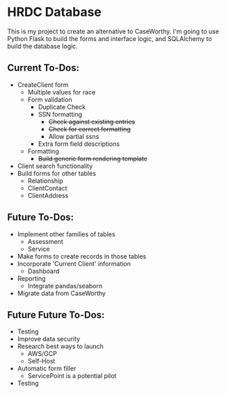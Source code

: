 # HRDC Database

This is my project to create an alternative to CaseWorthy. I'm going to use Python Flask to build the forms and interface logic, and SQLAlchemy to build the database logic.

## Current To-Dos:

- CreateClient form
  - Multiple values for race
  - Form validation
    - Duplicate Check
    - SSN formatting
      - ~~Check against existing entries~~
      - ~~Check for correct formatting~~
      - Allow partial ssns
    - Extra form field descriptions
  - Formatting
    - ~~Build generic form rendering template~~
- Client search functionality
- Build forms for other tables
  - Relationship
  - ClientContact
  - ClientAddress


## Future To-Dos:

- Implement other families of tables
  - Assessment
  - Service
- Make forms to create records in those tables
- Incorporate 'Current Client' information
  - Dashboard
- Reporting
  - Integrate pandas/seaborn
- Migrate data from CaseWorthy

## Future Future To-Dos:


- Testing
- Improve data security
- Research best ways to launch
  - AWS/GCP
  - Self-Host
- Automatic form filler
  - ServicePoint is a potential pilot
- Testing